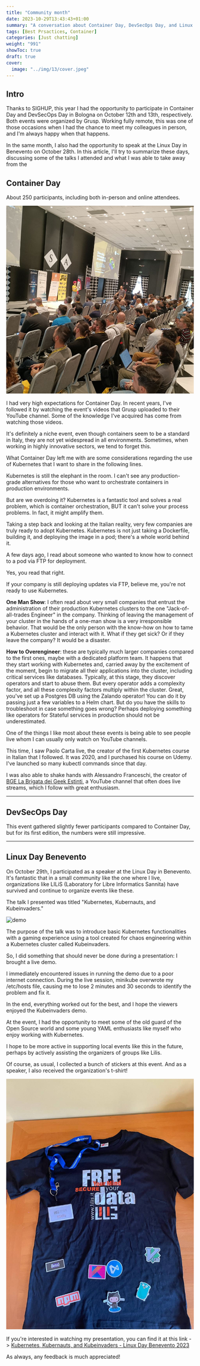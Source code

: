 ```yaml
---
title: "Community month"
date: 2023-10-29T13:43:43+01:00
summary: "A conversation about Container Day, DevSecOps Day, and Linux Day"
tags: [Best Prsactices, Container]
categories: [Just chatting]
weight: "991"
showToc: true
draft: true
cover:
  image: "../img/13/cover.jpeg"
---
```


## Intro

Thanks to SIGHUP, this year I had the opportunity to participate in Container Day and DevSecOps Day in Bologna on October 12th and 13th, respectively. Both events were organized by Grusp.
Working fully remote, this was one of those occasions when I had the chance to meet my colleagues in person, and I'm always happy when that happens. 

In the same month, I also had the opportunity to speak at the Linux Day in Benevento on October 28th. In this article, I'll try to summarize these days, discussing some of the talks I attended and what I was able to take away from the

## Container Day

About 250 participants, including both in-person and online attendees.

![container-day](../img/13/containerday.jpeg)

I had very high expectations for Container Day. In recent years, I've followed it by watching the event's videos that Grusp uploaded to their YouTube channel. Some of the knowledge I've acquired has come from watching those videos.

It's definitely a niche event, even though containers seem to be a standard in Italy, they are not yet widespread in all environments. Sometimes, when working in highly innovative sectors, we tend to forget this.

What Container Day left me with are some considerations regarding the use of Kubernetes that I want to share in the following lines.

Kubernetes is still the elephant in the room. I can't see any production-grade alternatives for those who want to orchestrate containers in production environments.

But are we overdoing it? Kubernetes is a fantastic tool and solves a real problem, which is container orchestration, BUT it can't solve your process problems. In fact, it might amplify them.

Taking a step back and looking at the Italian reality, very few companies are truly ready to adopt Kubernetes. Kubernetes is not just taking a Dockerfile, building it, and deploying the image in a pod; there's a whole world behind it.

A few days ago, I read about someone who wanted to know how to connect to a pod via FTP for deployment.

Yes, you read that right.

If your company is still deploying updates via FTP, believe me, you're not ready to use Kubernetes.

**One Man Show**: I often read about very small companies that entrust the administration of their production Kubernetes clusters to the one "Jack-of-all-trades Engineer" in the company. Thinking of leaving the management of your cluster in the hands of a one-man show is a very irresponsible behavior. That would be the only person with the know-how on how to tame a Kubernetes cluster and interact with it. What if they get sick? Or if they leave the company? It would be a disaster.

**How to Overengineer**: these are typically much larger companies compared to the first ones, maybe with a dedicated platform team. It happens that they start working with Kubernetes and, carried away by the excitement of the moment, begin to migrate all their applications into the cluster, including critical services like databases. Typically, at this stage, they discover operators and start to abuse them.
But every operator adds a complexity factor, and all these complexity factors multiply within the cluster.
Great, you've set up a Postgres DB using the Zalando operator! You can do it by passing just a few variables to a Helm chart. But do you have the skills to troubleshoot in case something goes wrong?
Perhaps deploying something like operators for Stateful services in production should not be underestimated.

One of the things I like most about these events is being able to see people live whom I can usually only watch on YouTube channels.

This time, I saw Paolo Carta live, the creator of the first Kubernetes course in Italian that I followed. It was 2020, and I purchased his course on Udemy. I've launched so many kubectl commands since that day.

I was also able to shake hands with Alessandro Franceschi, the creator of [BGE La Brigata dei Geek Estinti](https://www.youtube.com/@laBrigatadeiGeekEstinti), a YouTube channel that often does live streams, which I follow with great enthusiasm.

___

## DevSecOps Day

This event gathered slightly fewer participants compared to Container Day, but for its first edition, the numbers were still impressive.

___

## Linux Day Benevento

On October 29th, I participated as a speaker at the Linux Day in Benevento. It's fantastic that in a small community like the one where I live, organizations like LILiS (Laboratory for Libre Informatics Sannita) have survived and continue to organize events like these.

The talk I presented was titled "Kubernetes, Kubernauts, and Kubeinvaders."

![demo](../img/13/demo.png)

The purpose of the talk was to introduce basic Kubernetes functionalities with a gaming experience using a tool created for chaos engineering within a Kubernetes cluster called Kubeinvaders.

So, I did something that should never be done during a presentation: I brought a live demo.

I immediately encountered issues in running the demo due to a poor internet connection. During the live session, minikube overwrote my /etc/hosts file, causing me to lose 2 minutes and 30 seconds to identify the problem and fix it.

In the end, everything worked out for the best, and I hope the viewers enjoyed the Kubeinvaders demo.

At the event, I had the opportunity to meet some of the old guard of the Open Source world and some young YAML enthusiasts like myself who enjoy working with Kubernetes.

I hope to be more active in supporting local events like this in the future, perhaps by actively assisting the organizers of groups like Lilis.

Of course, as usual, I collected a bunch of stickers at this event. And as a speaker, I also received the organization's t-shirt!

![tshirt](../img/13/tshirt.jpg)

If you're interested in watching my presentation, you can find it at this link -> [Kubernetes, Kubernauts, and Kubeinvaders - Linux Day Benevento 2023](https://www.youtube.com/watch?t=2142&v=1tHkEfbGjgE&feature=youtu.be)

As always, any feedback is much appreciated!